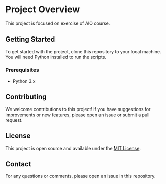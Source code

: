 # Project Overview

This project is focused on exercise of AIO course.


## Getting Started

To get started with the project, clone this repository to your local machine. You will need Python installed to run the scripts.

### Prerequisites

- Python 3.x


## Contributing

We welcome contributions to this project! If you have suggestions for improvements or new features, please open an issue or submit a pull request.

## License

This project is open source and available under the [MIT License](LICENSE.md).

## Contact

For any questions or comments, please open an issue in this repository.
